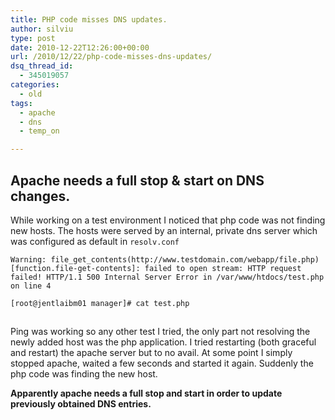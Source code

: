 ```yaml
---
title: PHP code misses DNS updates.
author: silviu
type: post
date: 2010-12-22T12:26:00+00:00
url: /2010/12/22/php-code-misses-dns-updates/
dsq_thread_id:
  - 345019057
categories:
  - old
tags:
  - apache
  - dns
  - temp_on

---
```

## Apache needs a full stop & start on DNS changes.

While working on a test environment I noticed that php code was not finding new hosts. The hosts were served by an internal, private dns server which was configured as default in `resolv.conf`

```apacheconf
Warning: file_get_contents(http://www.testdomain.com/webapp/file.php) [function.file-get-contents]: failed to open stream: HTTP request failed! HTTP/1.1 500 Internal Server Error in /var/www/htdocs/test.php on line 4
```

```bash
[root@jentlaibm01 manager]# cat test.php
```

```php

```

Ping was working so any other test I tried, the only part not resolving the newly added host was the php application. I tried restarting (both graceful and restart) the apache server but to no avail. At some point I simply stopped apache, waited a few seconds and started it again. Suddenly the php code was finding the new host.

**Apparently apache needs a full stop and start in order to update previously obtained DNS entries.**

